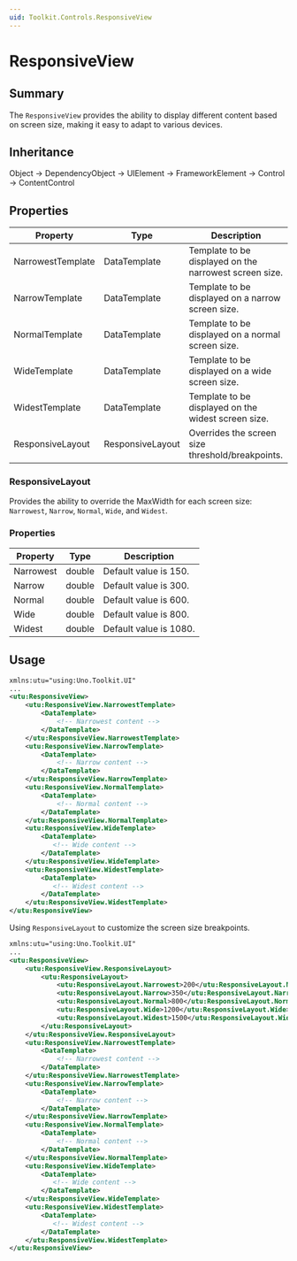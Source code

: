 ```yaml
---
uid: Toolkit.Controls.ResponsiveView
---
```

# ResponsiveView

## Summary

The `ResponsiveView` provides the ability to display different content based on screen size, making it easy to adapt to various devices.

## Inheritance 
Object &#8594; DependencyObject &#8594; UIElement &#8594; FrameworkElement &#8594; Control &#8594; ContentControl

## Properties
| Property          | Type             | Description                                             |
| ----------------- | ---------------- | ------------------------------------------------------- |
| NarrowestTemplate | DataTemplate     | Template to be displayed on the narrowest screen size.  |
| NarrowTemplate    | DataTemplate     | Template to be displayed on a narrow screen size.       |
| NormalTemplate    | DataTemplate     | Template to be displayed on a normal screen size.       |
| WideTemplate      | DataTemplate     | Template to be displayed on a wide screen size.         |
| WidestTemplate    | DataTemplate     | Template to be displayed on the widest screen size.     |
| ResponsiveLayout  | ResponsiveLayout | Overrides the screen size threshold/breakpoints.        |

### ResponsiveLayout
Provides the ability to override the MaxWidth for each screen size: `Narrowest`, `Narrow`, `Normal`, `Wide`, and `Widest`.

### Properties
| Property   | Type   | Description            |
| ---------- | ------ | ---------------------- |
| Narrowest  | double | Default value is 150.  |
| Narrow     | double | Default value is 300.  |
| Normal     | double | Default value is 600.  |
| Wide       | double | Default value is 800.  |
| Widest     | double | Default value is 1080. |

## Usage

```xml
xmlns:utu="using:Uno.Toolkit.UI"
...
<utu:ResponsiveView>
    <utu:ResponsiveView.NarrowestTemplate>
        <DataTemplate>
            <!-- Narrowest content -->
        </DataTemplate>
    </utu:ResponsiveView.NarrowestTemplate>
    <utu:ResponsiveView.NarrowTemplate>
        <DataTemplate>
            <!-- Narrow content -->
        </DataTemplate>
    </utu:ResponsiveView.NarrowTemplate>
    <utu:ResponsiveView.NormalTemplate>
        <DataTemplate>
            <!-- Normal content -->
        </DataTemplate>
    </utu:ResponsiveView.NormalTemplate>
    <utu:ResponsiveView.WideTemplate>
        <DataTemplate>
           <!-- Wide content -->
        </DataTemplate>
    </utu:ResponsiveView.WideTemplate>
    <utu:ResponsiveView.WidestTemplate>
        <DataTemplate>
           <!-- Widest content -->
        </DataTemplate>
    </utu:ResponsiveView.WidestTemplate>
</utu:ResponsiveView>
```

Using `ResponsiveLayout` to customize the screen size breakpoints.

```xml
xmlns:utu="using:Uno.Toolkit.UI"
...
<utu:ResponsiveView>
    <utu:ResponsiveView.ResponsiveLayout>
        <utu:ResponsiveLayout>
            <utu:ResponsiveLayout.Narrowest>200</utu:ResponsiveLayout.Narrowest>
            <utu:ResponsiveLayout.Narrow>350</utu:ResponsiveLayout.Narrow>
            <utu:ResponsiveLayout.Normal>800</utu:ResponsiveLayout.Normal>
            <utu:ResponsiveLayout.Wide>1200</utu:ResponsiveLayout.Wide>
            <utu:ResponsiveLayout.Widest>1500</utu:ResponsiveLayout.Widest>
        </utu:ResponsiveLayout>
    </utu:ResponsiveView.ResponsiveLayout>
    <utu:ResponsiveView.NarrowestTemplate>
        <DataTemplate>
            <!-- Narrowest content -->
        </DataTemplate>
    </utu:ResponsiveView.NarrowestTemplate>
    <utu:ResponsiveView.NarrowTemplate>
        <DataTemplate>
            <!-- Narrow content -->
        </DataTemplate>
    </utu:ResponsiveView.NarrowTemplate>
    <utu:ResponsiveView.NormalTemplate>
        <DataTemplate>
            <!-- Normal content -->
        </DataTemplate>
    </utu:ResponsiveView.NormalTemplate>
    <utu:ResponsiveView.WideTemplate>
        <DataTemplate>
           <!-- Wide content -->
        </DataTemplate>
    </utu:ResponsiveView.WideTemplate>
    <utu:ResponsiveView.WidestTemplate>
        <DataTemplate>
           <!-- Widest content -->
        </DataTemplate>
    </utu:ResponsiveView.WidestTemplate>
</utu:ResponsiveView>
```